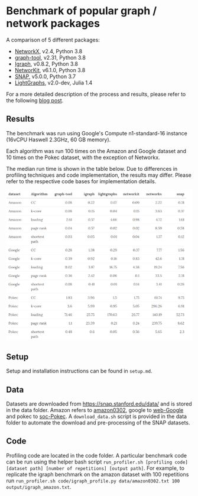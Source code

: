 # Benchmark of popular graph / network packages

A comparison of 5 different packages:

- [NetworkX](https://networkx.github.io/), v2.4, Python 3.8
- [graph-tool](https://graph-tool.skewed.de/static/doc/quickstart.html), v2.31, Python 3.8
- [Igraph](https://igraph.org/python/), v0.8.2, Python 3.8
- [NetworKit](https://networkit.github.io/), v6.1.0, Python 3.8
- [SNAP](https://snap.stanford.edu/snap/), v5.0.0, Python 3.7
- [LightGraphs](https://juliagraphs.github.io/LightGraphs.jl/latest/), v2.0-dev, Julia 1.4

For a more detailed description of the process and results, please refer to the following [blog post](https://www.timlrx.com/2020/05/10/benchmark-of-popular-graph-network-packages-v2/).

## Results

The benchmark was run using Google's Compute n1-standard-16 instance (16vCPU Haswell 2.3GHz, 60 GB memory).

Each algorithm was run 100 times on the Amazon and Google dataset and 10 times on the Pokec dataset, with the exception of Networkx.

The median run time is shown in the table below. Due to differences in profiling techniques and code implementation, the results may differ. Please refer to the respective code bases for implementation details.

![](runtime_results.png)

## Setup

Setup and installation instructions can be found in `setup.md`.

## Data

Datasets are downloaded from https://snap.stanford.edu/data/ and is stored in the data folder. Amazon refers to [amazon0302](https://snap.stanford.edu/data/amazon0302.html), google to [web-Google](https://snap.stanford.edu/data/web-Google.html) and pokec to [soc-Pokec](https://snap.stanford.edu/data/soc-Pokec.html). A `download_data.sh` script is provided in the data folder to automate the download and pre-processing of the SNAP datasets.

## Code

Profiling code are located in the code folder. A particular benchmark code can be run using the helper bash script `run_profiler.sh [profiling code] [dataset path] [number of repetitions] [output path]`. For example, to replicate the igraph benchmark on the amazon dataset with 100 repetitions run `run_profiler.sh code/igraph_profile.py data/amazon0302.txt 100 output/igraph_amazon.txt`.
